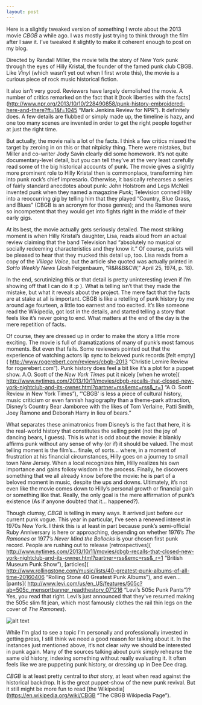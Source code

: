 ```yaml
---
layout: post
---
```


Here is a slightly tweaked version of something I wrote about the 2013 movie *CBGB* a while ago. I was mostly just trying to think through the film after I saw it. I’ve tweaked it slightly to make it coherent enough to post on my blog.

Directed by Randall Miller, the movie tells the story of New York punk through the eyes of Hilly Kristal, the founder of the famed punk club CBGB. Like *Vinyl* (which wasn’t yet out when I first wrote this), the movie is a curious piece of rock music historical fiction.

It also isn’t very good. Reviewers have largely demolished the movie. A number of critics remarked on the fact that it [took liberties with the facts](http://www.npr.org/2013/10/10/228490858/punk-history-embroidered-here-and-there?ft=1&f=1045 “Mark Jenkins Review for NPR”). It definitely does. A few details are flubbed or simply made up, the timeline is hazy, and one too many scenes are invented in order to get the right people together at just the right time.

But actually, the movie nails a lot of the facts. I think a few critics missed the target by zeroing in on this or that nitpicky thing. There were mistakes, but Miller and co-writer Jody Savin clearly did some homework. It’s not quite documentary-level detail, but you can tell they’ve at the very least carefully read some of the big historical accounts of punk. The movie gives a slightly more prominent role to Hilly Kristal then is commonplace, transforming him into punk rock’s chief impresario. Otherwise, it basically rehearses a series of fairly standard anecdotes about punk: John Holstrom and Legs McNeil invented punk when they named a magazine *Punk*; Television conned Hilly into a reoccurring gig by telling him that they played “Country, Blue Grass, and Blues” (CBGB is an acronym for those genres); and the Ramones were so incompetent that they would get into fights right in the middle of their early gigs.

At its best, the movie actually gets seriously detailed. The most striking moment is when Hilly Kristal’s daughter, Lisa, reads aloud from an actual review claiming that the band Television had “absolutely no musical or socially redeeming characteristics and they know it.” Of course, purists will be pleased to hear that they mucked this detail up, too. Lisa reads from a copy of the *Village Voice*, but the article she quoted was actually printed in *SoHo Weekly News* (Josh Feigenbaum, “R&R&B&CW,” April 25, 1974, p. 18).

In the end, scrutinizing this or that detail is pretty uninteresting (even if I’m showing off that I can do it :p ). What is telling isn’t that they made the mistake, but what it reveals about the project. The mere fact that the facts are at stake at all is important. CBGB is like a retelling of punk history by me around age fourteen, a little too earnest and too excited. It’s like someone read the Wikipedia, got lost in the details, and started telling a story that feels like it’s never going to end. What matters at the end of the day is the mere repetition of facts.

Of course, they are dressed up in order to make the story a little more exciting. The movie is full of dramatizations of many of punk’s most famous moments. But even that fails. Some reviewers pointed out that the experience of watching actors lip sync to beloved punk records [felt empty]( http://www.rogerebert.com/reviews/cbgb-2013 “Christie Lemire Review for rogerebert.com”). Punk history does feel a bit like it’s a plot for a puppet show. A.O. Scott of the *New York Times* put it nicely [when he wrote]( http://www.nytimes.com/2013/10/11/movies/cbgb-recalls-that-closed-new-york-nightclub-and-its-owner.html?partner=rss&emc=rss&_r=1 “A.O. Scott Review in New York Times”), “’CBGB’ is less a piece of cultural history, music criticism or even fannish hagiography than a theme-park attraction, Disney’s Country Bear Jamboree with the likes of Tom Verlaine, Patti Smith, Joey Ramone and Deborah Harry in lieu of bears.”

What separates these animatronics from Disney’s is the fact that here, it is the real-world history that constitutes the selling point (not the joy of dancing bears, I guess). This is what is odd about the movie: it blankly affirms punk without any sense of why (or if) it should be valued. The most telling moment is the film’s… finale, of sorts… where, in a moment of frustration at his financial circumstances, Hilly goes on a journey to small town New Jersey. When a local recognizes him, Hilly realizes his own importance and gains folksy wisdom in the process. Finally, he discovers something that we all already know before the movie: he is part of a beloved moment in music, despite the ups and downs. Ultimately, it’s not even like the movie comes down to Hilly’s personal growth or financial gain or something like that. Really, the only goal is the mere affirmation of punk’s existence (As if anyone doubted that it… happened?).

Though clumsy, *CBGB* is telling in many ways. It arrived just before our current punk vogue. This year in particular, I’ve seen a renewed interest in 1970s New York. I think this is at least in part because punk’s semi-official Ruby Anniversary is here or approaching, depending on whether 1976’s *The Ramones* or 1977’s *Never Mind the Bollocks* is your chosen first punk record. People are rushing out to release [retrospectives]( http://www.nytimes.com/2013/10/11/movies/cbgb-recalls-that-closed-new-york-nightclub-and-its-owner.html?partner=rss&emc=rss&_r=1 “British Museum Punk Show”), [articles]( http://www.rollingstone.com/music/lists/40-greatest-punk-albums-of-all-time-20160406 “Rolling Stone 40 Greatest Punk Albums”), and even… [pants]( http://www.levi.com/us/en_US/features/505c?ab=505c_mensortbanner_readthestory_071216 “Levi’s 505c Punk Pants”)? Yes, you read that right. Levi’s just announced that they’ve resumed making the 505c slim fit jean, which most famously clothes the rail thin legs on the cover of *The Ramones*).

![alt text](https://jarekervin.github.io/img_ramones.jpg "Cover of the Ramones' debut album")

While I’m glad to see a topic I’m personally and professionally invested in getting press, I still think we need a good reason for talking about it. In the instances just mentioned above, it’s not clear *why* we should be interested in punk again. Many of the sources talking about punk simply rehearse the same old history, indexing something without really evaluating it. It often feels like we are puppeting punk history, or dressing up in Dee Dee drag.

*CBGB* is at least pretty central to *that* story, at least when read against the historical backdrop. It is the great puppet-show of the new punk revival. But it still might be more fun to read [the Wikipedia](https://en.wikipedia.org/wiki/CBGB “The CBGB Wikipedia Page”).
